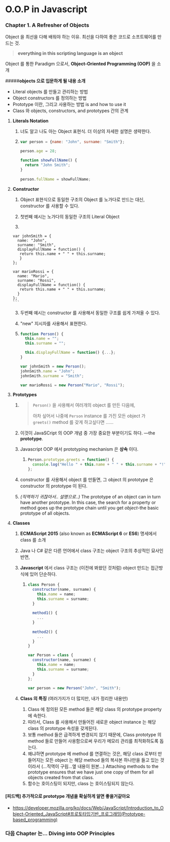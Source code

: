 # O.O.P in Javascript

### Chapter 1. A Refresher of Objects

Object 을 최선을 다해 배워야 하는 이유. 최선을 다하여 좋은 코드로 소프트웨어를 만드는 것.

> **everything in this scripting language is an object**
>

Object 를 통한 Paradigm 으로서, **Object-Oriented Programming (OOP)** 을 소개

#####**objects 으로 입문하게 될 내용 소개**

- Literal objects 를 만들고 관리하는 방법
- Object constructors 를 정의하는 방법
- Prototype 이란, 그리고 사용하는 방법 is and how to use it
- Class 와 objects, constructors, and prototypes 간의 관계





1. **Literals Notation**


   1. 너도 알고 나도 아는 Object 표현식. 더 이상의 자세한 설명은 생략한다.

   2. ```javascript
      var person = {name: "John", surname: "Smith"}; 

      person.age = 28; 

      function showFullName() { 
        return "John Smith"; 
      } 
       
      person.fullName = showFullName; 
      ```

2. **Constructor**


   1. Object 표현식으로 동일한 구조의 Object 를 노가다로 만드는 대신, constructor 를 사용할 수 있다.

   2. 첫번째 예시는 노가다의 동일한 구조의 Literal Object 

     1. ```javascript
       var johnSmith = {
         name: "John", 
         surname: "Smith", 
         displayFullName = function() { 
          return this.name + " " + this.surname; 
          } 
       }; 

       var marioRossi = {
         name: "Mario", 
         surname: "Rossi", 
         displayFullName = function() { 
          return this.name + " " + this.surname; 
         } 
       }; 
       ```

   3. 두번째 예시는 constructor 를 사용해서 동일한 구조를 쉽게 가져올 수 있다. 


     1. "new" 지시자를 사용해서 표현한다. 

     2. ```javascript
        function Person() { 
          this.name = ""; 
          this.surname = ""; 

          this.displayFullName = function() {...}; 
        } 

        var johnSmith = new Person(); 
        johnSmith.name = "John"; 
        johnSmith.surname = "Smith";   

        var marioRossi = new Person("Mario", "Rossi"); 
        ```

3. **Prototypes**


      1. > `Person()` 을 사용해서 여러개의 object 를 만든 다음에, 
         >
         > 아차 싶어서 나중에 `Person` instance 를 가진 모든 object 가  `greets()` method 를 갖게 하고싶다면 …...

      2. 이것이 JavaSCript 의 OOP 개념 중 가장 중요한 부분이기도 하다. —the **prototype**.

      3. Javascript OOP 에서 prototyping mechanism 은 **상속** 이다.


            1. ```javascript
               Person.prototype.greets = function() { 
                 console.log("Hello " + this.name + " " + this.surname + "!"); 
               }; 
               ```

      4. constructor 를 사용해서 object 를 만들면, 그 object 의 prototype 은 constructor 의 prototype 이 된다.

      5. *(직역하기 귀찮아서.. 설명으로..)* The prototype of an object can in turn have another prototype. In this case, the search for a property or method goes up the prototype chain until you get *object*-the basic prototype of all objects.

4. **Classes**


      1. **ECMAScript 2015** (also known as **ECMAScript 6** or **ES6**) 명세에서 class 를 소개

      2. Java 나 C# 같은 다른 언어에서 class 구조는 object 구조의 추상적인 묘사인 반면,

      3. **Javascript** 에서 class 구조는 (이전에 봐왔던 것처럼) object 만드는 접근방식에 있어 단순하다.


            1. ```javascript
               class Person { 
                 constructor(name, surname) { 
                   this.name = name; 
                   this.surname = surname; 
                 } 
                 
                 method1() { 
                   ... 
                 } 
                
                 method2() { 
                   ... 
                 } 
               } 

               var Person = class { 
                 constructor(name, surname) { 
                   this.name = name; 
                   this.surname = surname; 
                 } 
               }; 
                
               var person = new Person("John", "Smith"); 
               ```

      4. **Class 의 특징** (여러가지가 더 많지만, 내가 정리한 내용만)


            1. Class 에 정의된 모든 method 들은 해당 class 의 prototype property 에 속한다. 
            2. 따라서, Class 를 사용해서 만들어진 새로운 object instance 는 해당 class 의 prototype 속성을 갖게된다.
            3. 보통 method 들은 급격하게 변경되지 않기 때문에, Class prototype 의 method 들로 만들어 사용함으로써 우리가 메모리 관리를 최적화하도록 돕는다.
            4. 왜냐하면 prototype 에 method 를 연결하는 것은, 해당 class 로부터 만들어지는 모든 object 는 해당 method 들의 복사본 하나만을 들고 있는 것이라서 (…직역이 구림…옆 내용이 원본...) Attaching methods to the prototype ensures that we have just one copy of them for all objects created from that class.
            5. 함수는 호이스팅이 되지만, class 는 호이스팅되지 않는다.



#### [피드백] 추가적으로 prototype 개념을 확실하게 알면 좋을거같아요 

- https://developer.mozilla.org/ko/docs/Web/JavaScript/Introduction_to_Object-Oriented_JavaScript#프로토타입기반_프로그래밍(Prototype-based_programming)



### 다음 Chapter 는... Diving into OOP Principles

